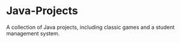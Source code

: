 # Java-Projects
A collection of Java projects, including classic games and a student management system.
